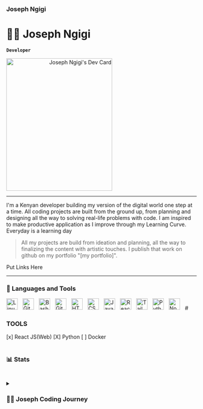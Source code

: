 ### Joseph Ngigi
# 🏄‍♂️ Joseph Ngigi

**`Developer`**

<a align="right" href="https://app.daily.dev/joe_jngigi"><img src="https://api.daily.dev/devcards/8df8c3a9c9b0478a9c69c812579f2d8e.png?r=68r" width="280" height="350" alt="Joseph Ngigi's Dev Card"/></a>

----

I'm a Kenyan developer building my version of the digital world one step at a time. All coding projects are built from the ground up, from planning and designing all the way to solving real-life problems with code. I am inspired to make productive application as I improve through my Learning Curve. Everyday is a learning day
>All my projects are build from ideation and planning, all the way to finalizing the content with artistic touches. I publish that work on github on my portfolio "[my portfolio]".

   <p align="left">
   Put Links Here
         
       
   </p>
   
----

### 🧰 Languages and Tools
<div>
   <img align="left" alt="Linux" width="30px" style="padding-right:10px;" src="https://cdn.jsdelivr.net/gh/devicons/devicon/icons/linux/linux-original.svg" />
   <img align="left" alt="Git" width="30px" style="padding-right:10px;" src="https://cdn.jsdelivr.net/gh/devicons/devicon/icons/git/git-original.svg" />
   <img align="left" alt="Bash" width="30px" style="padding-right:10px;" src="https://cdn.jsdelivr.net/gh/devicons/devicon/icons/bash/bash-original.svg" />
   <img align="left" alt="GitHub" width="30px" style="padding-right:10px;" src="https://cdn.jsdelivr.net/gh/devicons/devicon/icons/github/github-original.svg" />
   <img align="left" alt="HTML" width="30px" style="padding-right:10px;" src="https://cdn.jsdelivr.net/gh/devicons/devicon/icons/html5/html5-plain.svg" />
   <img align="left" alt="CSS" width="30px" style="padding-right:10px;" src="https://cdn.jsdelivr.net/gh/devicons/devicon/icons/css3/css3-plain.svg" />
   <img align="left" alt="JavaScript" width="30px" style="padding-right:10px;" src="https://cdn.jsdelivr.net/gh/devicons/devicon/icons/javascript/javascript-plain.svg"/>

   <img align="left" alt="React" width="30px" style="padding-right:10px;" src="https://cdn.jsdelivr.net/gh/devicons/devicon/icons/react/react-original.svg" />
   <img align="left" alt="Tailwind" width="30px" style="padding-right:10px;" src="https://cdn.jsdelivr.net/gh/devicons/devicon/icons/tailwindcss/tailwindcss-original-wordmark.svg" />
   <img align="left" alt="Python" width="30px" style="padding-right:10px;" src="https://cdn.jsdelivr.net/gh/devicons/devicon/icons/python/python-plain.svg" />
  
   <img align="left" alt="NodeJS" width="30px" style="padding-right:10px;" src="https://cdn.jsdelivr.net/gh/devicons/devicon/icons/nodejs/nodejs-original.svg" />
   
   
   <br />
</div>
#

### TOOLS
[x] React JS(Web)
[X] Python
[ ] Docker



#

### 📊 Stats

<!-- ![Forrest's GitHub stats](https://github-readme-stats.vercel.app/api?username=forrestknight&show_icons=true&theme=gruvbox) -->

<!-- **_Bold, italicized text_**  
**~~Bold, strike-through text~~** -->

<!-- ![GitHub Streak](https://streak-stats.demolab.com?user=ForrestKnight&theme=gruvbox&border_radius=4.5) -->

#

<details>
 <summary><h3>👨‍💻 Joseph Coding Journey</h3></summary>
    I started my coding journey as a naive computer science student with a passion to learn everything I could about this programming world - code, linux, theory. And all the while, teaching myself VB.NET development with a dream to build my own app, but that soon got overshadowed by my desire to excel in Java. A desire that landed me a full-stack software engineering job upon graduation.

<!-- [website]: https://fkcodes.com -->
<!-- [youtube]: https://youtube.com/fknight -->
